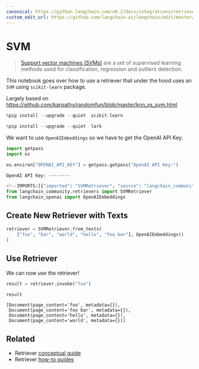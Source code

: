 ```yaml
---
canonical: https://python.langchain.com/v0.2/docs/integrations/retrievers/svm/
custom_edit_url: https://github.com/langchain-ai/langchain/edit/master/docs/docs/integrations/retrievers/svm.ipynb
---
```


# SVM

>[Support vector machines (SVMs)](https://scikit-learn.org/stable/modules/svm.html#support-vector-machines) are a set of supervised learning methods used for classification, regression and outliers detection.

This notebook goes over how to use a retriever that under the hood uses an `SVM` using `scikit-learn` package.

Largely based on https://github.com/karpathy/randomfun/blob/master/knn_vs_svm.html


```python
%pip install --upgrade --quiet  scikit-learn
```


```python
%pip install --upgrade --quiet  lark
```

We want to use `OpenAIEmbeddings` so we have to get the OpenAI API Key.


```python
import getpass
import os

os.environ["OPENAI_API_KEY"] = getpass.getpass("OpenAI API Key:")
```
```output
OpenAI API Key: ········
```

```python
<!--IMPORTS:[{"imported": "SVMRetriever", "source": "langchain_community.retrievers", "docs": "https://api.python.langchain.com/en/latest/retrievers/langchain_community.retrievers.svm.SVMRetriever.html", "title": "SVM"}, {"imported": "OpenAIEmbeddings", "source": "langchain_openai", "docs": "https://api.python.langchain.com/en/latest/embeddings/langchain_openai.embeddings.base.OpenAIEmbeddings.html", "title": "SVM"}]-->
from langchain_community.retrievers import SVMRetriever
from langchain_openai import OpenAIEmbeddings
```

## Create New Retriever with Texts


```python
retriever = SVMRetriever.from_texts(
    ["foo", "bar", "world", "hello", "foo bar"], OpenAIEmbeddings()
)
```

## Use Retriever

We can now use the retriever!


```python
result = retriever.invoke("foo")
```


```python
result
```



```output
[Document(page_content='foo', metadata={}),
 Document(page_content='foo bar', metadata={}),
 Document(page_content='hello', metadata={}),
 Document(page_content='world', metadata={})]
```



## Related

- Retriever [conceptual guide](/docs/concepts/#retrievers)
- Retriever [how-to guides](/docs/how_to/#retrievers)